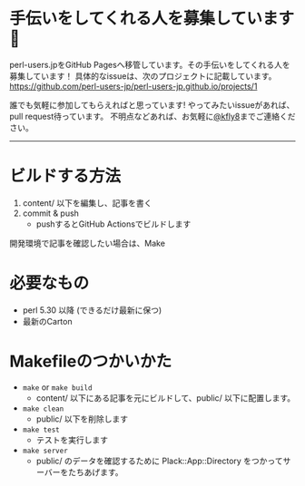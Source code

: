 
# 手伝いをしてくれる人を募集しています:muscle:

perl-users.jpをGitHub Pagesへ移管しています。その手伝いをしてくれる人を募集しています！
具体的なissueは、次のプロジェクトに記載しています。
https://github.com/perl-users-jp/perl-users-jp.github.io/projects/1

誰でも気軽に参加してもらえればと思っています!
やってみたいissueがあれば、pull request待っています。
不明点などあれば、お気軽に[@kfly8](https://twitter.com/kfly8)までご連絡ください。

-----


# ビルドする方法

1. content/ 以下を編集し、記事を書く
2. commit & push
    - pushするとGitHub Actionsでビルドします

開発環境で記事を確認したい場合は、Make

# 必要なもの

- perl 5.30 以降 (できるだけ最新に保つ)
- 最新のCarton

# Makefileのつかいかた

- `make` or `make build`
    - content/ 以下にある記事を元にビルドして、public/ 以下に配置します。
- `make clean`
    - public/ 以下を削除します
- `make test`
    - テストを実行します
- `make server`
    - public/ のデータを確認するために Plack::App::Directory をつかってサーバーをたちあげます。

